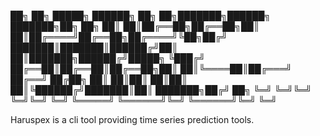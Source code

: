 ██╗  ██╗ █████╗ ██████╗ ██╗   ██╗███████╗██████╗ ███████╗██╗  ██╗
██║  ██║██╔══██╗██╔══██╗██║   ██║██╔════╝██╔══██╗██╔════╝╚██╗██╔╝
███████║███████║██████╔╝██║   ██║███████╗██████╔╝█████╗   ╚███╔╝ 
██╔══██║██╔══██║██╔══██╗██║   ██║╚════██║██╔═══╝ ██╔══╝   ██╔██╗ 
██║  ██║██║  ██║██║  ██║╚██████╔╝███████║██║     ███████╗██╔╝ ██╗
╚═╝  ╚═╝╚═╝  ╚═╝╚═╝  ╚═╝ ╚═════╝ ╚══════╝╚═╝     ╚══════╝╚═╝  ╚═╝
                                                                 
                                                                 
Haruspex is a cli tool providing time series prediction tools.
